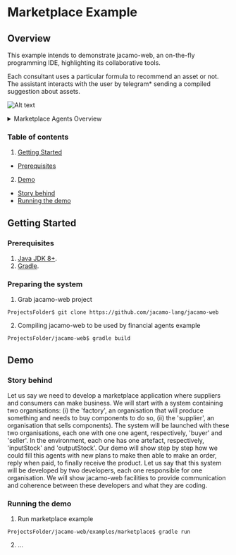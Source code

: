 # Marketplace Example
## Overview
This example intends to demonstrate jacamo-web, an on-the-fly programming IDE, highlighting its collaborative tools.

Each consultant uses a particular formula to recommend an asset or not. The assistant interacts with the user by telegram* sending a compiled suggestion about assets.

![Alt text](https://g.gravizo.com/source/marketplaceOverview?https%3A%2F%2Fraw.githubusercontent.com%2Fjacamo-lang%2Fjacamo-web%2Fmaster%2Fexamples%2Fmarketplace%2FREADME.md)
<details>
<summary>Marketplace Agents Overview</summary>
marketplaceOverview
digraph G { graph [ rankdir="TB" bgcolor="transparent"]
	subgraph cluster_org {
		label="organisation" labeljust="r" pencolor=gray fontcolor=gray
		"sales" [ label = "sales" shape=tab style=filled pencolor=black fillcolor=lightgrey];
		"businessPartners" [ label = "businessPartners" shape=tab style=filled pencolor=black fillcolor=lightgrey];
		"itemTransaction" [ label = "itemTransaction" shape=hexagon style=filled pencolor=black fillcolor=linen];
		{rank=same "businessPartners" "itemTransaction"};
		"purchases" [ label = "purchases" shape=tab style=filled pencolor=black fillcolor=lightgrey];
		"businessPartners" [ label = "businessPartners" shape=tab style=filled pencolor=black fillcolor=lightgrey];
		"itemTransaction" [ label = "itemTransaction" shape=hexagon style=filled pencolor=black fillcolor=linen];
	};
	"sales"->"seller" [arrowtail=normal dir=back label="rseller"]
 	"businessPartners"->"seller" [arrowtail=normal dir=back label="rrseller"]
 	"itemTransaction"->"seller" [arrowtail=normal dir=back label="msupply"]
 	"businessPartners"->"itemTransaction" [arrowtail=normal arrowhead=open label="responsible"]
 	"purchases"->"buyer" [arrowtail=normal dir=back label="rbuyer"]
 	"businessPartners"->"buyer" [arrowtail=normal dir=back label="rrbuyer"]
 	"itemTransaction"->"buyer" [arrowtail=normal dir=back label="mbuy"]
	subgraph cluster_ag {
		label="agents" labeljust="r" pencolor=gray fontcolor=gray
		"seller" [label = "seller" shape = "ellipse" style=filled fillcolor=white];
		"buyer" [label = "buyer" shape = "ellipse" style=filled fillcolor=white];
		{rank=same "seller" "buyer"};
	};
	subgraph cluster_env {
		label="environment" labeljust="r" pencolor=gray fontcolor=gray
		subgraph cluster_main {
			label="main" labeljust="r" style=dashed pencolor=gray40 fontcolor=gray40
		};
		subgraph cluster_marketplace {
			label="marketplace" labeljust="r" style=dashed pencolor=gray40 fontcolor=gray40
		};
		subgraph cluster_sellerStorehouse {
			label="sellerStorehouse" labeljust="r" style=dashed pencolor=gray40 fontcolor=gray40
			"sellerStorehouse_outputStock" [label = "outputStock:\ndynamic.Counter"shape=record style=filled fillcolor=white];
			{rank=same "sellerStorehouse_outputStock"};
		};
		"seller"->"sellerStorehouse_outputStock" [arrowhead=odot]
		subgraph cluster_supplier {
			label="supplier" labeljust="r" style=dashed pencolor=gray40 fontcolor=gray40
			{rank=same "sellerStorehouse_outputStock"};
		};
		subgraph cluster_main {
			label="main" labeljust="r" style=dashed pencolor=gray40 fontcolor=gray40
		};
		subgraph cluster_buyerStorehouse {
			label="buyerStorehouse" labeljust="r" style=dashed pencolor=gray40 fontcolor=gray40
			"buyerStorehouse_inputStock" [label = "inputStock:\ndynamic.Counter"shape=record style=filled fillcolor=white];
			{rank=same "buyerStorehouse_inputStock"};
		};
		"buyer"->"buyerStorehouse_inputStock" [arrowhead=odot]
		subgraph cluster_factory {
			label="factory" labeljust="r" style=dashed pencolor=gray40 fontcolor=gray40
			{rank=same "buyerStorehouse_inputStock"};
		};
		subgraph cluster_marketplace {
			label="marketplace" labeljust="r" style=dashed pencolor=gray40 fontcolor=gray40
			{rank=same "buyerStorehouse_inputStock"};
		};
	};
}
marketplaceOverview
</details>

### Table of contents
1. [Getting Started](#getting-started)
  * [Prerequisites](#prerequisites)
2. [Demo](#demo)
  * [Story behind](#story-behind)
  * [Running the demo](#running-the-demo)

## Getting Started
### Prerequisites
1. [Java JDK 8+](https://www.oracle.com/technetwork/pt/java/javase/).
2. [Gradle](https://gradle.org/install/).

### Preparing the system
1. Grab jacamo-web project
```
ProjectsFolder$ git clone https://github.com/jacamo-lang/jacamo-web
```
2. Compiling jacamo-web to be used by financial agents example
```
ProjectsFolder/jacamo-web$ gradle build
```

## Demo
### Story behind
Let us say we need to develop a marketplace application where suppliers and consumers can make business. We will start with a system containing two organisations: (i) the 'factory', an organisation that will produce something and needs to buy components to do so, (ii) the 'supplier', an organisation that sells components). The system will be launched with these two organisations, each one with one one agent, respectively, 'buyer' and 'seller'. In the environment, each one has one artefact, respectively, 'inputStock' and 'outputStock'. Our demo will show step by step how we could fill this agents with new plans to make then able to make an order, reply when paid, to finally receive the product. Let us say that this system will be developed by two developers, each one responsible for one organisation. We will show jacamo-web facilities to provide communication and coherence between these developers and what they are coding.

### Running the demo
1. Run marketplace example
```
ProjectsFolder/jacamo-web/examples/marketplace$ gradle run
```
2. ...
